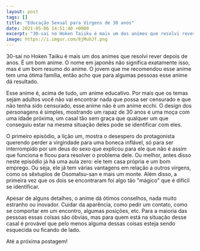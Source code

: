 ```yaml
---
layout: post
tags: []
title: "Educação Sexual para Virgens de 30 anos"
date: 2021-05-06 14:51:40 +0000
excerpt: "30-sai no Hoken Taiiku é mais um dos animes que resolvi rever depois de anos. É um bom anime. O nome..."
image: https://i.imgur.com/8jMuhJf.png
---
```


30-sai no Hoken Taiiku é mais um dos animes que resolvi rever depois de anos. É um bom anime. O nome em japonês não significa exatamente isso, mas é um bom resumo do anime. O jovem que me recomendou esse anime tem uma ótima família, então acho que para algumas pessoas esse anime dá resultado.

Esse anime é, acima de tudo, um anime educativo. Por mais que os temas sejam adultos você não vai encontrar nada que possa ser censurado e que não tenha sido censurado, esse anime não é um anime ecchi. O design dos personagens é simples, mostrando um rapaz de 30 anos e uma moça com uma idade próxima, um casal tão sem graça que qualquer um que conseguiu estar na mesma situação deles pode se identificar com eles.

O primeiro episódio, a lição um, mostra o desespero do protagonista querendo perder a virgindade para uma boneca inflável, só para ser interrompido por um deus do sexo que explicou para ele que não é assim que funciona e ficou para resolver o problema dele. Ou melhor, antes disso neste episódio já há uma aula zero: ele tem casa própria e um bom emprego. Ou seja, ele já tem várias vantagens em relação a outros virgens, como os sêxtuplos de Osomatsu-san e mais um monte. Além disso, a primeira vez que os dois se encontraram foi algo tão "mágico" que é difícil se identificar.

Apesar de alguns detalhes, o anime dá ótimos conselhos, nada muito estranho ou inovador. Cuidar da aparência, como pedir um contato, como se comportar em um encontro, algumas posições, etc. Para a maioria das pessoas essas coisas são óbvias, mas para quem está na situação desse casal é provável que pelo menos alguma dessas coisas esteja sendo esquecida ou ficando de lado.

Até a próxima postagem!

